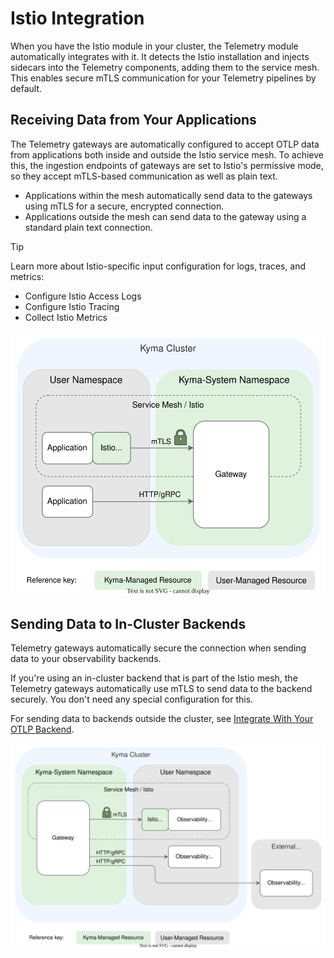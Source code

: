 # Istio Integration

When you have the Istio module in your cluster, the Telemetry module automatically integrates with it. It detects the Istio installation and injects sidecars into the Telemetry components, adding them to the service mesh. This enables secure mTLS communication for your Telemetry pipelines by default.

## Receiving Data from Your Applications

The Telemetry gateways are automatically configured to accept OTLP data from applications both inside and outside the Istio service mesh. To achieve this, the ingestion endpoints of gateways are set to Istio's permissive mode, so they accept mTLS-based communication as well as plain text.

- Applications within the mesh automatically send data to the gateways using mTLS for a secure, encrypted connection.
- Applications outside the mesh can send data to the gateway using a standard plain text connection.

> [!TIP]
> Learn more about Istio-specific input configuration for logs, traces, and metrics:
>
> - Configure Istio Access Logs
> - Configure Istio Tracing
> - Collect Istio Metrics

![arch](./../assets/istio-input.drawio.svg)

## Sending Data to In-Cluster Backends

Telemetry gateways automatically secure the connection when sending data to your observability backends.

If you're using an in-cluster backend that is part of the Istio mesh, the Telemetry gateways automatically use mTLS to send data to the backend securely. You don't need any special configuration for this.

For sending data to backends outside the cluster, see [Integrate With Your OTLP Backend](./../integrate-otlp-backend/README.md).

![arch](./../assets/istio-output.drawio.svg)
